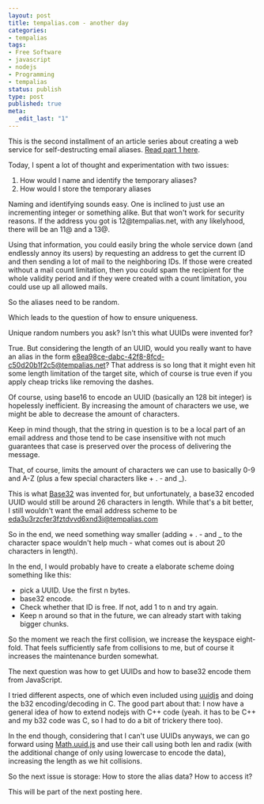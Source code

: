 ```yaml
---
layout: post
title: tempalias.com - another day
categories:
- tempalias
tags:
- Free Software
- javascript
- nodejs
- Programming
- tempalias
status: publish
type: post
published: true
meta:
  _edit_last: "1"
---
```

This is the second installment of an article series about creating a web service for self-destructing email aliases. <a href="/2010/04/tempalias-com-development-diary/">Read part 1 here</a>.

Today, I spent a lot of thought and experimentation with two issues:
<ol>
	<li>How would I name and identify the temporary aliases?</li>
	<li>How would I store the temporary aliases</li>
</ol>
Naming and identifying sounds easy. One is inclined to just use an incrementing integer or something alike. But that won't work for security reasons. If the address you got is 12@tempalias.net, with any likelyhood, there will be an 11@ and a 13@.

Using that information, you could easily bring the whole service down (and endlessly annoy its users) by requesting an address to get the current ID and then sending a lot of mail to the neighboring IDs. If those were created without a mail count limitation, then you could spam the recipient for the whole validity period and if they were created with a count limitation, you could use up all allowed mails.

So the aliases need to be random.

Which leads to the question of how to ensure uniqueness.

Unique random numbers you ask? Isn't this what UUIDs were invented for?

True. But considering the length of an UUID, would you really want to have an alias in the form e8ea98ce-dabc-42f8-8fcd-c50d20b1f2c5@tempalias.net? That address is so long that it might even hit some length limitation of the target site, which of course is true even if you apply cheap tricks like removing the dashes.

Of course, using base16 to encode an UUID (basically an 128 bit integer) is hopelessly inefficient. By increasing the amount of characters we use, we might be able to decrease the amount of characters.

Keep in mind though, that the string in question is to be a local part of an email address and those tend to be case insensitive with not much guarantees that case is preserved over the process of delivering the message.

That, of course, limits the amount of characters we can use to basically 0-9 and A-Z (plus a few special characters like + . - and _).

This is what <a href="http://en.wikipedia.org/wiki/Base32">Base32</a> was invented for, but unfortunately, a base32 encoded UUID would still be around 26 characters in length. While that's a bit better, I still wouldn't want the email address scheme to be eda3u3rzcfer3fztdvvd6xnd3i@tempalias.com

So in the end, we need something way smaller (adding + . - and _ to the character space wouldn't help much - what comes out is about 20 characters in length).

In the end, I would probably have to create a elaborate scheme doing something like this:
<ul>
	<li>pick a UUID. Use the first n bytes.</li>
	<li>base32 encode.</li>
	<li>Check whether that ID is free. If not, add 1 to n and try again.</li>
	<li>Keep n around so that in the future, we can already start with taking bigger chunks.</li>
</ul>
So the moment we reach the first collision, we increase the keyspace eight-fold. That feels sufficiently safe from collisions to me, but of course it increases the maintenance burden somewhat.

The next question was how to get UUIDs and how to base32 encode them from JavaScript.

I tried different aspects, one of which even included using <a href="http://bitbucket.org/nikhilm/uuidjs/">uuidjs</a> and doing the b32 encoding/decoding in C. The good part about that: I now have a general idea of how to extend nodejs with C++ code (yeah. it has to be C++ and my b32 code was C, so I had to do a bit of trickery there too).

In the end though, considering that I can't use UUIDs anyways, we can go forward using <a href="http://www.broofa.com/Tools/Math.uuid.js">Math.uuid.js</a> and use their call using both len and radix (with the additional change of only using lowercase to encode the data), increasing the length as we hit collisions.

So the next issue is storage: How to store the alias data? How to access it?

This will be part of the next posting here.
